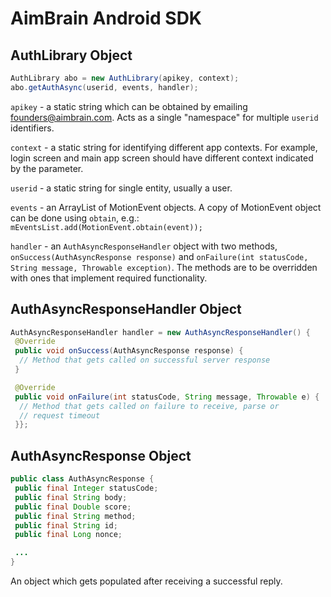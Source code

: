 # AimBrain Android SDK


## AuthLibrary Object
```java
AuthLibrary abo = new AuthLibrary(apikey, context);
abo.getAuthAsync(userid, events, handler);
```

`apikey` - a static string which can be obtained by emailing founders@aimbrain.com. Acts as a single "namespace" for multiple `userid` identifiers.

`context` - a static string for identifying different app contexts. For example, login screen and main app screen should have different context indicated by the parameter.

`userid` - a static string for single entity, usually a user.

`events` - an ArrayList of MotionEvent objects. A copy of MotionEvent object can be done using `obtain`, e.g.: `mEventsList.add(MotionEvent.obtain(event));`

`handler` - an `AuthAsyncResponseHandler` object with two methods, `onSuccess(AuthAsyncResponse response)` and `onFailure(int statusCode, String message, Throwable exception)`. The methods are to be overridden with ones that implement required functionality.

## AuthAsyncResponseHandler Object

```java
AuthAsyncResponseHandler handler = new AuthAsyncResponseHandler() {
 @Override
 public void onSuccess(AuthAsyncResponse response) {
  // Method that gets called on successful server response
 }

 @Override
 public void onFailure(int statusCode, String message, Throwable e) {
  // Method that gets called on failure to receive, parse or
  // request timeout
 }};
```

## AuthAsyncResponse Object
```java
public class AuthAsyncResponse {
 public final Integer statusCode;
 public final String body;
 public final Double score;
 public final String method;
 public final String id;
 public final Long nonce;

 ...
}
```

An object which gets populated after receiving a successful reply.
